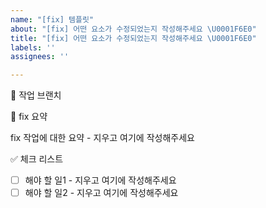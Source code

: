 ```yaml
---
name: "[fix] 템플릿"
about: "[fix] 어떤 요소가 수정되었는지 작성해주세요 \U0001F6E0️"
title: "[fix] 어떤 요소가 수정되었는지 작성해주세요 \U0001F6E0️"
labels: ''
assignees: ''

---
```


🌳 작업 브랜치

📝 fix 요약
<!-- fix 된 요소에 대해서 설명해주세요. -->

fix 작업에 대한 요약 - 지우고 여기에 작성해주세요

✅ 체크 리스트
<!-- 해야 할 일을 적어주세요. -->

- [ ] 해야 할 일1 - 지우고 여기에 작성해주세요
- [ ] 해야 할 일2 - 지우고 여기에 작성해주세요
